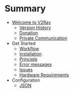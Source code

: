 # Summary

* [Welcome to V2Ray](README.md)
  * [Version History](welcome/versions.md)
  * [Donation](welcome/donate.md)
  * [Private Communication](welcome/pgp.md)
* Get Started
  * [Workflow](get_started/workflow.md)
  * [Installation](get_started/install.md)
  * [Principle](chapter01/internal.md)
  * [Error messages](get_started/errors.md)
  * [Issues](get_started/issue.md)
  * [Hardware Requirements](get_started/hardware.md)
* Configuration
  * [JSON](configuration/json.md)
